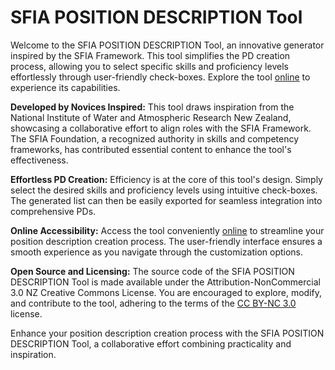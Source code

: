 # SFIA POSITION DESCRIPTION Tool

Welcome to the SFIA POSITION DESCRIPTION Tool, an innovative generator inspired by the SFIA Framework. This tool simplifies the PD creation process, allowing you to select specific skills and proficiency levels effortlessly through user-friendly check-boxes. Explore the tool [online](https://xanpho.x10.bz/index.html#/) to experience its capabilities.

**Developed by Novices Inspired:**
This tool draws inspiration from the National Institute of Water and Atmospheric Research New Zealand, showcasing a collaborative effort to align roles with the SFIA Framework. The SFIA Foundation, a recognized authority in skills and competency frameworks, has contributed essential content to enhance the tool's effectiveness.

**Effortless PD Creation:**
Efficiency is at the core of this tool's design. Simply select the desired skills and proficiency levels using intuitive check-boxes. The generated list can then be easily exported for seamless integration into comprehensive PDs.

**Online Accessibility:**
Access the tool conveniently [online](https://xanpho.x10.bz/index.html#/) to streamline your position description creation process. The user-friendly interface ensures a smooth experience as you navigate through the customization options.

**Open Source and Licensing:**
The source code of the SFIA POSITION DESCRIPTION Tool is made available under the Attribution-NonCommercial 3.0 NZ Creative Commons License. You are encouraged to explore, modify, and contribute to the tool, adhering to the terms of the [CC BY-NC 3.0](https://creativecommons.org/licenses/by-nc/3.0/nz/deed.en) license.

Enhance your position description creation process with the SFIA POSITION DESCRIPTION Tool, a collaborative effort combining practicality and inspiration.